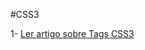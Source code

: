 #CSS3

 

1- [Ler artigo sobre Tags CSS3](https://www.hostinger.com.br/tutoriais/codigos-css-prontos-guia-pdf)


